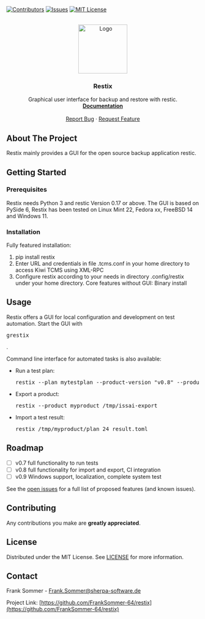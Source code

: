 [![Contributors][contributors-shield]][contributors-url]
[![Issues][issues-shield]][issues-url]
[![MIT License][license-shield]][license-url]

<br />
<div align="center">
  <a href="https://github.com/FrankSommer-64/restix">
    <img src="images/restix.png" alt="Logo" width="128" height="128">
  </a>

<h3 align="center">Restix</h3>
  <p align="center">
    Graphical user interface for backup and restore with restic.
    <br />
    <a href="https://github.com/FrankSommer-64/restix"><strong>Documentation</strong></a>
    <br />
    <br />
    <a href="https://github.com/FrankSommer-64/restix/issues">Report Bug</a>
    ·
    <a href="https://github.com/FrankSommer-64/restix/issues">Request Feature</a>
  </p>
</div>


## About The Project

Restix mainly provides a GUI for the open source backup application restic.<br/>


## Getting Started

### Prerequisites

Restix needs Python 3 and restic Version 0.17 or above.
The GUI is based on PySide 6, 
Restix has been tested on Linux Mint 22, Fedora xx, FreeBSD 14 and Windows 11.


### Installation
Fully featured installation:
1. pip install restix
2. Enter URL and credentials in file .tcms.conf in your home directory to access Kiwi TCMS using XML-RPC
3. Configure restix according to your needs in directory .config/restix under your home directory.
Core features without GUI:
Binary install


## Usage

Restix offers a GUI for local configuration and development on test automation. Start the GUI with <pre>grestix</pre>.

Command line interface for automated tasks is also available:
<ul>
  <li>Run a test plan: <pre>restix --plan mytestplan --product-version "v0.8" --product-build "240120"</pre></li>
  <li>Export a product: <pre>restix --product myproduct /tmp/issai-export</pre></li>
  <li>Import a test result: <pre>restix /tmp/myproduct/plan_24_result.toml</pre></li>
</ul>



## Roadmap

- [ ] v0.7 full functionality to run tests
- [ ] v0.8 full functionality for import and export, CI integration
- [ ] v0.9 Windows support, localization, complete system test

See the [open issues](https://github.com/FrankSommer-64/restix/issues) for a full list of proposed features (and known issues).


## Contributing

Any contributions you make are **greatly appreciated**.



## License

Distributed under the MIT License. See [LICENSE][license-url] for more information.



## Contact

Frank Sommer - Frank.Sommer@sherpa-software.de

Project Link: [https://github.com/FrankSommer-64/restix](https://github.com/FrankSommer-64/restix)

[contributors-shield]: https://img.shields.io/github/contributors/FrankSommer-64/restix.svg?style=for-the-badge
[contributors-url]: https://github.com/FrankSommer-64/restix/graphs/contributors
[issues-shield]: https://img.shields.io/github/issues/FrankSommer-64/restix.svg?style=for-the-badge
[issues-url]: https://github.com/FrankSommer-64/restix/issues
[license-shield]: https://img.shields.io/github/license/FrankSommer-64/restix.svg?style=for-the-badge
[license-url]: https://github.com/FrankSommer-64/restix/blob/master/LICENSE
